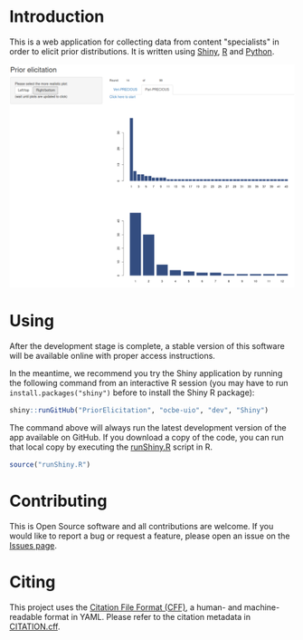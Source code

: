 # Introduction

This is a web application for collecting data from content "specialists" in order to elicit prior distributions. It is written using [Shiny](https://shiny.rstudio.com/), [R](https://www.r-project.org/) and [Python](https://www.python.org/).

![A screenshot](Screenshot.png)

# Using

After the development stage is complete, a stable version of this software will be available online with proper access instructions.

In the meantime, we recommend you try the Shiny application by running the following command from an interactive R session (you may have to run `install.packages("shiny")` before to install the Shiny R package):

```R
shiny::runGitHub("PriorElicitation", "ocbe-uio", "dev", "Shiny")
```

The command above will always run the latest development version of the app available on GitHub. If you download a copy of the code, you can run that local copy by executing the [runShiny.R](runShiny.R) script in R.

```R
source("runShiny.R")
```

# Contributing

This is Open Source software and all contributions are welcome. If you would like to report a bug or request a feature, please open an issue on the [Issues page](https://github.com/ocbe-uio/PriorElicitation/issues).

# Citing

This project uses the [Citation File Format (CFF)](https://citation-file-format.github.io/), a human- and machine-readable format in YAML. Please refer to the citation metadata in [CITATION.cff](CITATION.cff).
